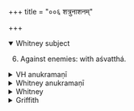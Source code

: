 +++
title = "००६ शत्रुनाशनम्"

+++
<details open><summary>Whitney subject</summary>

6. Against enemies: with aśvatthá.
</details>


<details><summary>VH anukramaṇī</summary>

शत्रुनाशनम्।  
१-८ जगद्वीजं पुरुषः। वानस्पत्योऽश्वत्थः। अनुष्टुप्।
</details>

<details><summary>Whitney anukramaṇī</summary>

[Jagadbījampuruṣa.—aṣṭarcam. vānaspatyāśvatthadevatyam. ānuṣṭubham.]
</details>



<details><summary>Whitney</summary>

### Comment
A very acceptable emendation would be pári jātás, since pári is plainly accessory to the ablative puṁsás, as ádhi to khadirā́t in b (cf. ásatas pári jajñiré, x. 7. 25). Ppp. retains the initial a of aśvatthas, and begins d with yāṅś cā ’ham. The aśvattha begins as a parasite, usually on the śamī (fem.), this time from the hard khadira (masc).
</details>

<details><summary>Griffith</summary>

Address to an amulet which is to secure the defeat of the wearer's enemies
</details>

